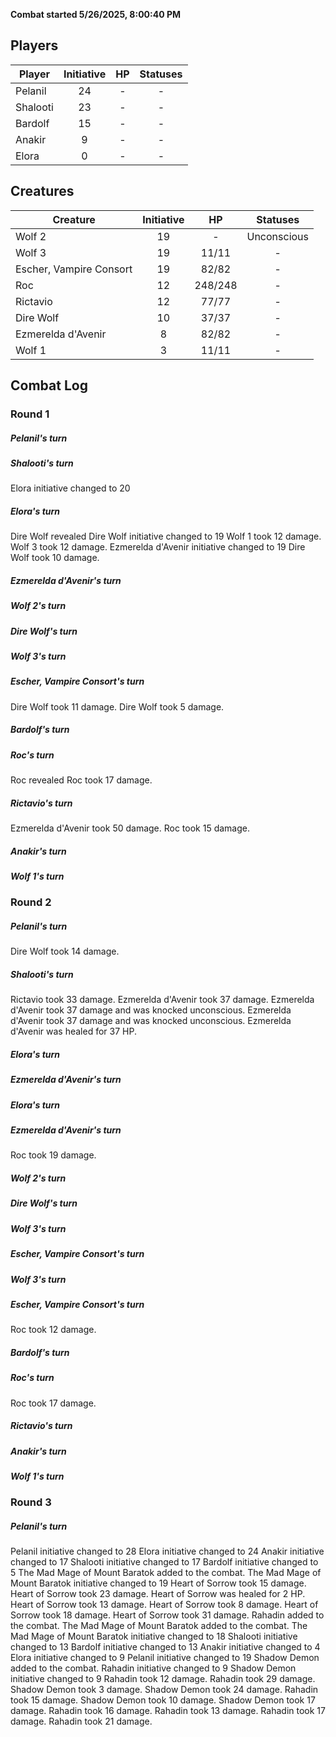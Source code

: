 **Combat started 5/26/2025, 8:00:40 PM**


## Players
| Player | Initiative | HP | Statuses |
| --- | :-: | :-: | :-: |
| Pelanil | 24 | - | - |
| Shalooti | 23 | - | - |
| Bardolf | 15 | - | - |
| Anakir | 9 | - | - |
| Elora | 0 | - | - |
## Creatures
| Creature                | Initiative |   HP    |  Statuses   |
| ----------------------- | :--------: | :-----: | :---------: |
| Wolf 2                  |     19     |    -    | Unconscious |
| Wolf 3                  |     19     |  11/11  |      -      |
| Escher, Vampire Consort |     19     |  82/82  |      -      |
| Roc                     |     12     | 248/248 |      -      |
| Rictavio                |     12     |  77/77  |      -      |
| Dire Wolf               |     10     |  37/37  |      -      |
| Ezmerelda d'Avenir      |     8      |  82/82  |      -      |
| Wolf 1                  |     3      |  11/11  |      -      |


## Combat Log

### Round 1

##### Pelanil's turn
##### Shalooti's turn
Elora initiative changed to 20
##### Elora's turn
Dire Wolf revealed
Dire Wolf initiative changed to 19
Wolf 1 took 12 damage.
Wolf 3 took 12 damage.
Ezmerelda d'Avenir initiative changed to 19
Dire Wolf took 10 damage.
##### Ezmerelda d'Avenir's turn
##### Wolf 2's turn
##### Dire Wolf's turn
##### Wolf 3's turn
##### Escher, Vampire Consort's turn
Dire Wolf took 11 damage.
Dire Wolf took 5 damage.
##### Bardolf's turn
##### Roc's turn
Roc revealed
Roc took 17 damage.
##### Rictavio's turn
Ezmerelda d'Avenir took 50 damage.
Roc took 15 damage.
##### Anakir's turn
##### Wolf 1's turn
### Round 2
##### Pelanil's turn
Dire Wolf took 14 damage.
##### Shalooti's turn
Rictavio took 33 damage.
Ezmerelda d'Avenir took 37 damage.
Ezmerelda d'Avenir took 37 damage and was knocked unconscious.
Ezmerelda d'Avenir took 37 damage and was knocked unconscious.
Ezmerelda d'Avenir was healed for 37 HP.
##### Elora's turn
##### Ezmerelda d'Avenir's turn
##### Elora's turn
##### Ezmerelda d'Avenir's turn
Roc took 19 damage.
##### Wolf 2's turn
##### Dire Wolf's turn
##### Wolf 3's turn
##### Escher, Vampire Consort's turn
##### Wolf 3's turn
##### Escher, Vampire Consort's turn
Roc took 12 damage.
##### Bardolf's turn
##### Roc's turn
Roc took 17 damage.
##### Rictavio's turn
##### Anakir's turn
##### Wolf 1's turn
### Round 3
##### Pelanil's turn
Pelanil initiative changed to 28
Elora initiative changed to 24
Anakir initiative changed to 17
Shalooti initiative changed to 17
Bardolf initiative changed to 5
The Mad Mage of Mount Baratok added to the combat.
The Mad Mage of Mount Baratok initiative changed to 19
Heart of Sorrow took 15 damage.
Heart of Sorrow took 23 damage.
Heart of Sorrow was healed for 2 HP.
Heart of Sorrow took 13 damage.
Heart of Sorrow took 8 damage.
Heart of Sorrow took 18 damage.
Heart of Sorrow took 31 damage.
Rahadin added to the combat.
The Mad Mage of Mount Baratok added to the combat.
The Mad Mage of Mount Baratok initiative changed to 18
Shalooti initiative changed to 13
Bardolf initiative changed to 13
Anakir initiative changed to 4
Elora initiative changed to 9
Pelanil initiative changed to 19
Shadow Demon added to the combat.
Rahadin initiative changed to 9
Shadow Demon initiative changed to 9
Rahadin took 12 damage.
Rahadin took 29 damage.
Shadow Demon took 3 damage.
Shadow Demon took 24 damage.
Rahadin took 15 damage.
Shadow Demon took 10 damage.
Shadow Demon took 17 damage.
Rahadin took 16 damage.
Rahadin took 13 damage.
Rahadin took 17 damage.
Rahadin took 21 damage.
